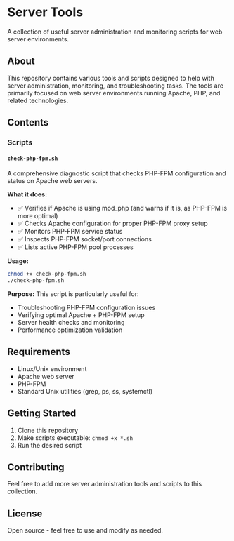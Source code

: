 # Server Tools

A collection of useful server administration and monitoring scripts for web server environments.

## About

This repository contains various tools and scripts designed to help with server administration, monitoring, and troubleshooting tasks. The tools are primarily focused on web server environments running Apache, PHP, and related technologies.

## Contents

### Scripts

#### `check-php-fpm.sh`
A comprehensive diagnostic script that checks PHP-FPM configuration and status on Apache web servers.

**What it does:**
- ✅ Verifies if Apache is using mod_php (and warns if it is, as PHP-FPM is more optimal)
- ✅ Checks Apache configuration for proper PHP-FPM proxy setup
- ✅ Monitors PHP-FPM service status
- ✅ Inspects PHP-FPM socket/port connections
- ✅ Lists active PHP-FPM pool processes

**Usage:**
```bash
chmod +x check-php-fpm.sh
./check-php-fpm.sh
```

**Purpose:**
This script is particularly useful for:
- Troubleshooting PHP-FPM configuration issues
- Verifying optimal Apache + PHP-FPM setup
- Server health checks and monitoring
- Performance optimization validation

## Requirements

- Linux/Unix environment
- Apache web server
- PHP-FPM
- Standard Unix utilities (grep, ps, ss, systemctl)

## Getting Started

1. Clone this repository
2. Make scripts executable: `chmod +x *.sh`
3. Run the desired script

## Contributing

Feel free to add more server administration tools and scripts to this collection.

## License

Open source - feel free to use and modify as needed.


